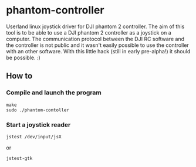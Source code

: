 phantom-controller
==================

Userland linux joystick driver for DJI phantom 2 controller. The aim of this tool is to be able to use a DJI phantom 2 controller as a joystick on a computer. The communication protocol between the DJI RC software and the controller is not public and it wasn't easily possible to use the controller with an other software. With this little hack (still in early pre-alpha!) it should be possible. :)

## How to

### Compile and launch the program
```
make
sudo ./phantom-contoller
```

### Start a joystick reader
```
jstest /dev/input/jsX
```
or
```
jstest-gtk
```
